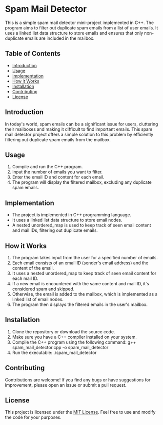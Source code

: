 # Spam Mail Detector

This is a simple spam mail detector mini-project implemented in C++. The program aims to filter out duplicate spam emails from a list of user emails. It uses a linked list data structure to store emails and ensures that only non-duplicate emails are included in the mailbox.

## Table of Contents

- [Introduction](#introduction)
- [Usage](#usage)
- [Implementation](#implementation)
- [How it Works](#how-it-works)
- [Installation](#installation)
- [Contributing](#contributing)
- [License](#license)

## Introduction

In today's world, spam emails can be a significant issue for users, cluttering their mailboxes and making it difficult to find important emails. This spam mail detector project offers a simple solution to this problem by efficiently filtering out duplicate spam emails from the mailbox.

## Usage

1. Compile and run the C++ program.
2. Input the number of emails you want to filter.
3. Enter the email ID and content for each email.
4. The program will display the filtered mailbox, excluding any duplicate spam emails.

## Implementation

- The project is implemented in C++ programming language.
- It uses a linked list data structure to store email nodes.
- A nested unordered_map is used to keep track of seen email content and mail IDs, filtering out duplicate emails.

## How it Works

1. The program takes input from the user for a specified number of emails.
2. Each email consists of an email ID (sender's email address) and the content of the email.
3. It uses a nested unordered_map to keep track of seen email content for each mail ID.
4. If a new email is encountered with the same content and mail ID, it's considered spam and skipped.
5. Otherwise, the email is added to the mailbox, which is implemented as a linked list of email nodes.
6. The program then displays the filtered emails in the user's mailbox.

## Installation

1. Clone the repository or download the source code.
2. Make sure you have a C++ compiler installed on your system.
3. Compile the C++ program using the following command:
   g++ spam_mail_detector.cpp -o spam_mail_detector
4. Run the executable:
   ./spam_mail_detector

## Contributing

Contributions are welcome! If you find any bugs or have suggestions for improvement, please open an issue or submit a pull request.

## License

This project is licensed under the [MIT License](LICENSE). Feel free to use and modify the code for your purposes.

